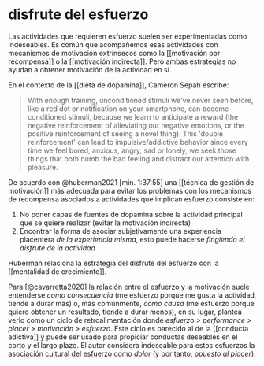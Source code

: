 # disfrute del esfuerzo
Las actividades que requieren esfuerzo suelen ser experimentadas como indeseables. Es común que acompañemos esas actividades con mecanismos de motivación extrínsecos como la [[motivación por recompensa]] o la [[motivación indirecta]]. Pero ambas estrategias no ayudan a obtener motivación de la actividad en sí. 

En el contexto de la [[dieta de dopamina]], Cameron Sepah escribe: 

>With enough training, unconditioned stimuli we've never seen before, like a red dot or notification on your smartphone, can become conditioned stimuli, because we learn to anticipate a reward (the negative reinforcement of alleviating our negative emotions, or the positive reinforcement of seeing a novel thing). This 'double reinforcement' can lead to impulsive/addictive behavior since every time we feel bored, anxious, angry, sad or lonely, we seek those things that both numb the bad feeling and distract our attention with pleasure.

De acuerdo con @huberman2021 [min. 1:37:55] una [[técnica de gestión de motivación]] más adecuada para evitar los problemas con los mecanismos de recompensa asociados a actividades que implican esfuerzo consiste en:

1. No poner capas de fuentes de dopamina sobre la actividad principal que se quiere realizar (evitar la motivación indirecta)
2. Encontrar la forma de asociar subjetivamente una experiencia placentera *de la experiencia misma*, esto puede hacerse *fingiendo el disfrute de la actividad*

Huberman relaciona la estrategia del disfrute del esfuerzo con la [[mentalidad de crecimiento]].

Para [@cavarretta2020] la relación entre el esfuerzo y la motivación suele entenderse *como consecuencia* (me esfuerzo porque me gusta la actividad, tiende a durar más) o, más comúnmente, *como causa* (me esfuerzo porque quiero obtener un resultado, tiende a durar menos), en su lugar, plantea verlo como un ciclo de retroalimentación donde *esfuerzo > performance > placer > motivación > esfuerzo*. Este ciclo es parecido al de la [[conducta adictiva]] y puede ser usado para propiciar conductas deseables en el corto y el largo plazo. El autor considera indeseable para estos esfuerzos la asociación cultural del esfuerzo como *dolor* (y por tanto, *opuesto al placer*).
